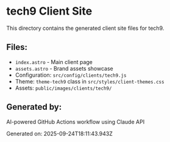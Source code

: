 # tech9 Client Site

This directory contains the generated client site files for tech9.

## Files:
- `index.astro` - Main client page
- `assets.astro` - Brand assets showcase
- Configuration: `src/config/clients/tech9.js`
- Theme: `theme-tech9` class in `src/styles/client-themes.css`
- Assets: `public/images/clients/tech9/`

## Generated by:
AI-powered GitHub Actions workflow using Claude API

Generated on: 2025-09-24T18:11:43.943Z
